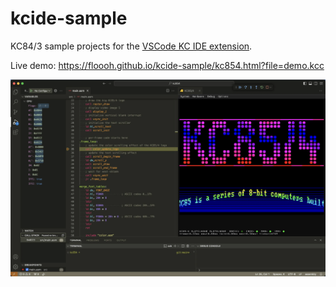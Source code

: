 # kcide-sample

KC84/3 sample projects for the [VSCode KC IDE extension](https://marketplace.visualstudio.com/items?itemName=floooh.vscode-kcide).


Live demo: https://floooh.github.io/kcide-sample/kc854.html?file=demo.kcc

![kc854 sample screenshot](/screenshots/kc854.webp)
